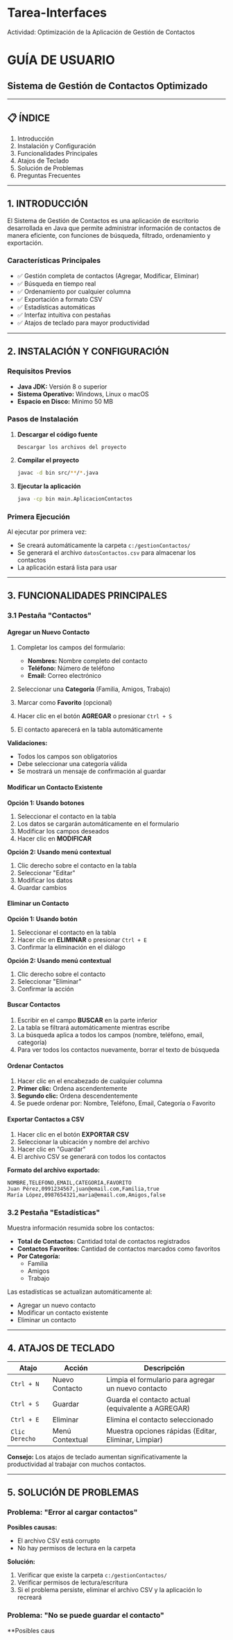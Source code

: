 # Tarea-Interfaces
Actividad: Optimización de la Aplicación de Gestión de Contactos 
# GUÍA DE USUARIO
## Sistema de Gestión de Contactos Optimizado

---

## 📋 ÍNDICE

1. Introducción
2. Instalación y Configuración
3. Funcionalidades Principales
4. Atajos de Teclado
5. Solución de Problemas
6. Preguntas Frecuentes

---

## 1. INTRODUCCIÓN

El Sistema de Gestión de Contactos es una aplicación de escritorio desarrollada en Java que permite administrar información de contactos de manera eficiente, con funciones de búsqueda, filtrado, ordenamiento y exportación.

### Características Principales
- ✅ Gestión completa de contactos (Agregar, Modificar, Eliminar)
- ✅ Búsqueda en tiempo real
- ✅ Ordenamiento por cualquier columna
- ✅ Exportación a formato CSV
- ✅ Estadísticas automáticas
- ✅ Interfaz intuitiva con pestañas
- ✅ Atajos de teclado para mayor productividad

---

## 2. INSTALACIÓN Y CONFIGURACIÓN

### Requisitos Previos
- **Java JDK:** Versión 8 o superior
- **Sistema Operativo:** Windows, Linux o macOS
- **Espacio en Disco:** Mínimo 50 MB

### Pasos de Instalación

1. **Descargar el código fuente**
   ```
   Descargar los archivos del proyecto
   ```

2. **Compilar el proyecto**
   ```bash
   javac -d bin src/**/*.java
   ```

3. **Ejecutar la aplicación**
   ```bash
   java -cp bin main.AplicacionContactos
   ```

### Primera Ejecución

Al ejecutar por primera vez:
- Se creará automáticamente la carpeta `c:/gestionContactos/`
- Se generará el archivo `datosContactos.csv` para almacenar los contactos
- La aplicación estará lista para usar

---

## 3. FUNCIONALIDADES PRINCIPALES

### 3.1 Pestaña "Contactos"

#### Agregar un Nuevo Contacto

1. Completar los campos del formulario:
   - **Nombres:** Nombre completo del contacto
   - **Teléfono:** Número de teléfono
   - **Email:** Correo electrónico
   
2. Seleccionar una **Categoría** (Familia, Amigos, Trabajo)

3. Marcar como **Favorito** (opcional)

4. Hacer clic en el botón **AGREGAR** o presionar `Ctrl + S`

5. El contacto aparecerá en la tabla automáticamente

**Validaciones:**
- Todos los campos son obligatorios
- Debe seleccionar una categoría válida
- Se mostrará un mensaje de confirmación al guardar

#### Modificar un Contacto Existente

**Opción 1: Usando botones**
1. Seleccionar el contacto en la tabla
2. Los datos se cargarán automáticamente en el formulario
3. Modificar los campos deseados
4. Hacer clic en **MODIFICAR**

**Opción 2: Usando menú contextual**
1. Clic derecho sobre el contacto en la tabla
2. Seleccionar "Editar"
3. Modificar los datos
4. Guardar cambios

#### Eliminar un Contacto

**Opción 1: Usando botón**
1. Seleccionar el contacto en la tabla
2. Hacer clic en **ELIMINAR** o presionar `Ctrl + E`
3. Confirmar la eliminación en el diálogo

**Opción 2: Usando menú contextual**
1. Clic derecho sobre el contacto
2. Seleccionar "Eliminar"
3. Confirmar la acción

#### Buscar Contactos

1. Escribir en el campo **BUSCAR** en la parte inferior
2. La tabla se filtrará automáticamente mientras escribe
3. La búsqueda aplica a todos los campos (nombre, teléfono, email, categoría)
4. Para ver todos los contactos nuevamente, borrar el texto de búsqueda

#### Ordenar Contactos

1. Hacer clic en el encabezado de cualquier columna
2. **Primer clic:** Ordena ascendentemente
3. **Segundo clic:** Ordena descendentemente
4. Se puede ordenar por: Nombre, Teléfono, Email, Categoría o Favorito

#### Exportar Contactos a CSV

1. Hacer clic en el botón **EXPORTAR CSV**
2. Seleccionar la ubicación y nombre del archivo
3. Hacer clic en "Guardar"
4. El archivo CSV se generará con todos los contactos

**Formato del archivo exportado:**
```
NOMBRE,TELEFONO,EMAIL,CATEGORIA,FAVORITO
Juan Pérez,0991234567,juan@email.com,Familia,true
María López,0987654321,maria@email.com,Amigos,false
```

### 3.2 Pestaña "Estadísticas"

Muestra información resumida sobre los contactos:

- **Total de Contactos:** Cantidad total de contactos registrados
- **Contactos Favoritos:** Cantidad de contactos marcados como favoritos
- **Por Categoría:**
  - Familia
  - Amigos
  - Trabajo

Las estadísticas se actualizan automáticamente al:
- Agregar un nuevo contacto
- Modificar un contacto existente
- Eliminar un contacto

---

## 4. ATAJOS DE TECLADO

| Atajo | Acción | Descripción |
|-------|--------|-------------|
| `Ctrl + N` | Nuevo Contacto | Limpia el formulario para agregar un nuevo contacto |
| `Ctrl + S` | Guardar | Guarda el contacto actual (equivalente a AGREGAR) |
| `Ctrl + E` | Eliminar | Elimina el contacto seleccionado |
| `Clic Derecho` | Menú Contextual | Muestra opciones rápidas (Editar, Eliminar, Limpiar) |

**Consejo:** Los atajos de teclado aumentan significativamente la productividad al trabajar con muchos contactos.

---

## 5. SOLUCIÓN DE PROBLEMAS

### Problema: "Error al cargar contactos"

**Posibles causas:**
- El archivo CSV está corrupto
- No hay permisos de lectura en la carpeta

**Solución:**
1. Verificar que existe la carpeta `c:/gestionContactos/`
2. Verificar permisos de lectura/escritura
3. Si el problema persiste, eliminar el archivo CSV y la aplicación lo recreará

### Problema: "No se puede guardar el contacto"

**Posibles caus
